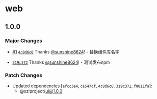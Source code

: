 # web

## 1.0.0

### Major Changes

- [#1](https://github.com/sunshine8624/xzl-ui/pull/1) [`4c8d6c8`](https://github.com/sunshine8624/xzl-ui/commit/4c8d6c8d206c3874edd16b15b91b29878d4af1f0) Thanks [@sunshine8624](https://github.com/sunshine8624)! - 替换组件库名字

- [`319c372`](https://github.com/sunshine8624/xzl-ui/commit/319c372bbcd3a0e21c4910f5e93466464d36dc1b) Thanks [@sunshine8624](https://github.com/sunshine8624)! - 测试发布npm

### Patch Changes

- Updated dependencies [[`afcc3e4`](https://github.com/sunshine8624/xzl-ui/commit/afcc3e40d946d2da76d16c35cc1fa86e658aece4), [`ca547df`](https://github.com/sunshine8624/xzl-ui/commit/ca547dfcf22240f32aab2833ca5c625cc0635832), [`4c8d6c8`](https://github.com/sunshine8624/xzl-ui/commit/4c8d6c8d206c3874edd16b15b91b29878d4af1f0), [`319c372`](https://github.com/sunshine8624/xzl-ui/commit/319c372bbcd3a0e21c4910f5e93466464d36dc1b), [`f0811fa`](https://github.com/sunshine8624/xzl-ui/commit/f0811fafc854babcdef697dd2040fcb153b091d2)]:
  - @xzlproject/ui@1.0.0
